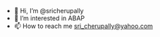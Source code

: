 - 👋 Hi, I’m @sricherupally
- 👀 I’m interested in ABAP
- 📫 How to reach me sri_cherupally@yahoo.com


